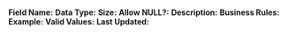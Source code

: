 ####
**Field Name:**
**Data Type:**
**Size:**
**Allow NULL?:**
**Description:**
**Business Rules:**
**Example:**
**Valid Values:**
**Last Updated:**